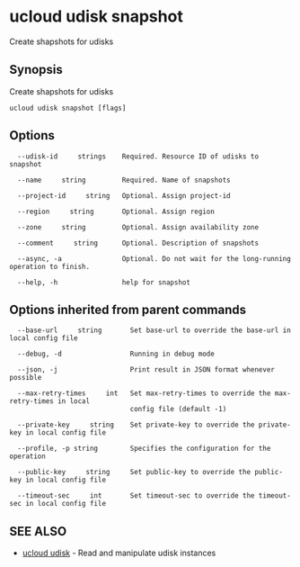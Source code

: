 # ucloud udisk snapshot

Create shapshots for udisks

## Synopsis

Create shapshots for udisks

```
ucloud udisk snapshot [flags]
```

## Options

```
  --udisk-id     strings    Required. Resource ID of udisks to snapshot 

  --name     string         Required. Name of snapshots 

  --project-id     string   Optional. Assign project-id 

  --region     string       Optional. Assign region 

  --zone     string         Optional. Assign availability zone 

  --comment     string      Optional. Description of snapshots 

  --async, -a               Optional. Do not wait for the long-running operation to finish. 

  --help, -h                help for snapshot 

```

## Options inherited from parent commands

```
  --base-url     string       Set base-url to override the base-url in local config file 

  --debug, -d                 Running in debug mode 

  --json, -j                  Print result in JSON format whenever possible 

  --max-retry-times     int   Set max-retry-times to override the max-retry-times in local
                              config file (default -1) 

  --private-key     string    Set private-key to override the private-key in local config file 

  --profile, -p string        Specifies the configuration for the operation 

  --public-key     string     Set public-key to override the public-key in local config file 

  --timeout-sec     int       Set timeout-sec to override the timeout-sec in local config file 

```

## SEE ALSO

* [ucloud udisk](cli/cmd/ucloud/udisk)	 - Read and manipulate udisk instances

